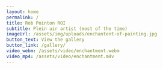 ```yaml
---
layout: home
permalink: /
title: Rob Pointon ROI
subtitle: Plein air artist (most of the time)
imageUrl: /assets/img/uploads/enchantent-of-painting.jpg
button_text: View the gallery
button_link: /gallery/
video_webm: /assets/video/enchantment.webm
video_mp4: /assets/video/enchantment.m4v
---
```

